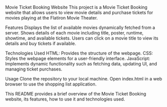 Movie Ticket Booking Website
This project is a Movie Ticket Booking website that allows users to view movie details and purchase tickets for movies playing at the Flatiron Movie Theater.

Features
Displays the list of available movies dynamically fetched from a server.
Shows details of each movie including title, poster, runtime, showtime, and available tickets.
Users can click on a movie title to view its details and buy tickets if available.

Technologies Used
HTML: Provides the structure of the webpage.
CSS: Styles the webpage elements for a user-friendly interface.
JavaScript: Implements dynamic functionality such as fetching data, updating UI, and managing ticket purchases.

Usage Clone the repository to your local machine. Open index.html in a web browser to use the shopping list application.

This README provides a brief overview of the Movie Ticket Booking website, its features, how to use it and technologies used.
